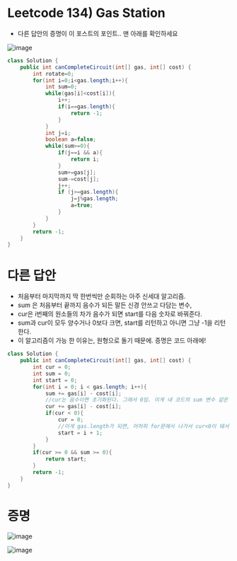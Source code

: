 # Leetcode 134)  Gas Station

- 다른 답안의 증명이 이 포스트의 포인트.. 맨 아래를 확인하세요

![image](https://user-images.githubusercontent.com/37058233/120052959-a496f900-bfdc-11eb-9df3-979d4c971581.png)

```java
class Solution {
    public int canCompleteCircuit(int[] gas, int[] cost) {
        int rotate=0;
        for(int i=0;i<gas.length;i++){
            int sum=0;
            while(gas[i]<cost[i]){
                i++;   
                if(i==gas.length){
                    return -1;
                }
            }
            int j=i;       
            boolean a=false;
            while(sum>=0){
                if(j==i && a){   
                    return i;
                }
                sum+=gas[j];
                sum-=cost[j];
                j++;
                if (j>=gas.length){
                    j=j%gas.length;
                    a=true;
                }
            }
        }
        return -1;
    }
}
```

# 다른 답안

- 처음부터 마지막까지 딱 한번씩만 순회하는 아주 신세대 알고리즘.
- sum 은 처음부터 끝까지 음수가 되든 말든 신경 안쓰고 다담는 변수, 
- cur은 i번째의 원소들의 차가 음수가 되면 start를 다음 숫자로 바꿔준다. 
- sum과 cur이 모두 양수거나 0보다 크면, start를 리턴하고 아니면 그냥 -1을 리턴한다.
- 이 알고리즘이 가능 한 이유는, 원형으로 돌기 때문에.  증명은 코드 아래에!

```java
class Solution {
    public int canCompleteCircuit(int[] gas, int[] cost) {
        int cur = 0;
        int sum = 0;
        int start = 0;
        for(int i = 0; i < gas.length; i++){
            sum += gas[i] - cost[i];
            //cur는 음수이면 초기화된다. 그래서 0임. 이게 내 코드의 sum 변수 같은 역할을한다.
            cur += gas[i] - cost[i];
            if(cur < 0){
                cur = 0;
                //이게 gas.length가 되면, 어차피 for문에서 나가서 cur<0이 돼서 -1이 리턴된다.
                start = i + 1;
            }
        }
        if(cur >= 0 && sum >= 0){
            return start;
        }
        return -1;
    }
}
```

# 증명

![image](https://user-images.githubusercontent.com/37058233/120063689-4dfddf00-c01d-11eb-80ea-a9c2c0d18685.png)

![image](https://user-images.githubusercontent.com/37058233/120094464-603b5400-c0d5-11eb-8bdc-9bb14b85f070.png)